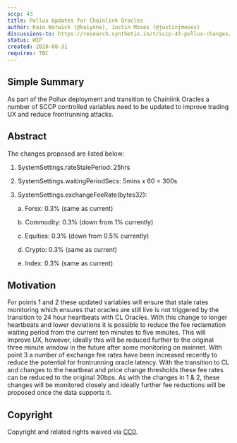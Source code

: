 ```yaml
---
sccp: 43
title: Pollux Updates for Chainlink Oracles
author: Kain Warwick (@kaiynne), Justin Moses (@justinjmoses)
discussions-to: https://research.synthetix.io/t/sccp-43-pollux-changes/186
status: WIP
created: 2020-08-31
requires: TBC
---
```



## Simple Summary
<!--"If you can't explain it simply, you don't understand it well enough." Provide a simplified and layman-accessible explanation of the SCCP.-->
As part of the Pollux deployment and transition to Chainlink Oracles a number of SCCP controlled variables need to be updated to improve trading UX and reduce frontrunning attacks.

## Abstract
<!--A short (~200 word) description of the variable change proposed.-->
The changes proposed are listed below:

1. SystemSettings.rateStalePeriod: 25hrs
2. SystemSettings.waitingPeriodSecs: 5mins x 60 = 300s
3. SystemSettings.exchangeFeeRate(bytes32):

    a. Forex: 0.3% (same as current)
    
    b. Commodity: 0.3% (down from 1% currently)
    
    c. Equities: 0.3% (down from 0.5% currently)
    
    d. Crypto: 0.3% (same as current)
    
    e. Index: 0.3% (same as current)

## Motivation
<!--The motivation is critical for SCCPs that want to update variables within Synthetix. It should clearly explain why the existing variable is not incentive aligned. SCCP submissions without sufficient motivation may be rejected outright.-->
For points 1 and 2 these updated variables will ensure that stale rates monitoring which ensures that oracles are still live is not triggered by the transition to 24 hour heartbeats with CL Oracles. With this change to longer heartbeats and lower deviations it is possible to reduce the fee reclamation waiting period from the current ten minutes to five minutes. This will improve UX, however, ideally this will be reduced further to the original three minute window in the future after some monitoring on mainnet. With point 3 a number of exchange fee rates have been increased recently to reduce the potential for frontrunning oracle latency. With the transition to CL and changes to the heartbeat and price change thresholds these fee rates can be reduced to the original 30bps. As with the changes in 1 & 2, these changes will be monitored closely and ideally further fee reductions will be proposed once the data supports it.

## Copyright
Copyright and related rights waived via [CC0](https://creativecommons.org/publicdomain/zero/1.0/).
